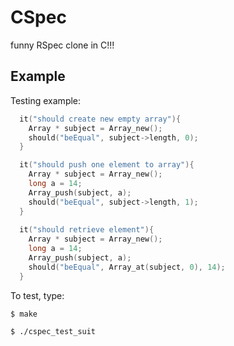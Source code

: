 CSpec
=====

funny RSpec clone in C!!!


## Example

Testing example:
```c
  it("should create new empty array"){
    Array * subject = Array_new();
    should("beEqual", subject->length, 0);
  }

  it("should push one element to array"){
    Array * subject = Array_new();
    long a = 14;
    Array_push(subject, a);
    should("beEqual", subject->length, 1);
  }
  
  it("should retrieve element"){
    Array * subject = Array_new();
    long a = 14;
    Array_push(subject, a);
    should("beEqual", Array_at(subject, 0), 14);
  }
```
To test, type:

    $ make

    $ ./cspec_test_suit
